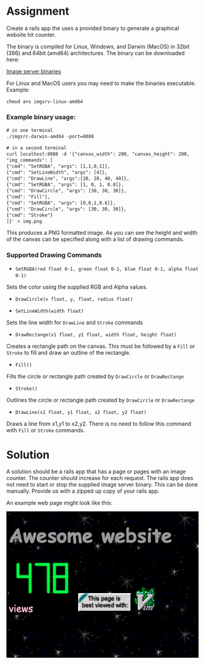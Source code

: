 # Assignment

Create a rails app the uses a provided binary to generate a graphical website hit counter.

The binary is compiled for Linux, Windows, and Darwin (MacOS) in 32bit (386) and 64bit (amd64) architectures.  The binary can be downloaded here:

[Image server binaries](https://github.com/skipio-corp/backend-test/releases)

For Linux and MacOS users you may need to make the binaries executable.  Example:

```
chmod a+x imgsrv-linux-amd64
```

### Example binary usage:

```
# in one terminal
./imgsrc-darwin-amd64 -port=8088
```

```
# in a second terminal
curl localhost:8088 -d '{"canvas_width": 200, "canvas_height": 200, "img_commands": [
{"cmd": "SetRGBA", "args": [1,1,0,1]},
{"cmd": "SetLineWidth", "args": [4]},
{"cmd": "DrawLine", "args":[20, 20, 40, 40]},
{"cmd": "SetRGBA", "args": [1, 0, 1, 0.8]},
{"cmd": "DrawCircle", "args": [30, 30, 30]},
{"cmd": "Fill"},
{"cmd": "SetRGBA", "args": [0,0,1,0.6]},
{"cmd": "DrawCircle", "args": [30, 30, 30]},
{"cmd": "Stroke"}
]}' > img.png
```

This produces a PNG formatted image.  As you can see the height and width of the canvas can be specified along with a list of drawing commands.

### Supported Drawing Commands

- `SetRGBA(red float 0-1, green float 0-1, blue float 0-1, alpha float 0-1)`

Sets the color using the supplied RGB and Alpha values.

- `DrawCircle(x float, y, float, radius float)`

- `SetLineWidth(width float)`

Sets the line width for `DrawLine` and `Stroke` commands

- `DrawRectange(x1 float, y1 float, width float, height float)`

Creates a rectangle path on the canvas.  This must be followed by a `Fill` or `Stroke` to fill and draw an outline of the rectangle.

- `Fill()`

Fills the circle or rectangle path created by `DrawCircle` or `DrawRectange`

- `Stroke()`

Outlines the circle or rectangle path created by `DrawCircle` or `DrawRectange`

- `DrawLine(x1 float, y1 float, x2 float, y2 float)`

Draws a line from x1,y1 to x2,y2.  There is no need to follow this command with `Fill` or `Stroke` commands.

# Solution

A solution should be a rails app that has a page or pages with an image counter.  The counter should increase for each request.  The rails app does not need to start or stop the supplied image server binary.  This can be done manually.  Provide us with a zipped up copy of your rails app.

An example web page might look like this:

![example](example.png)
